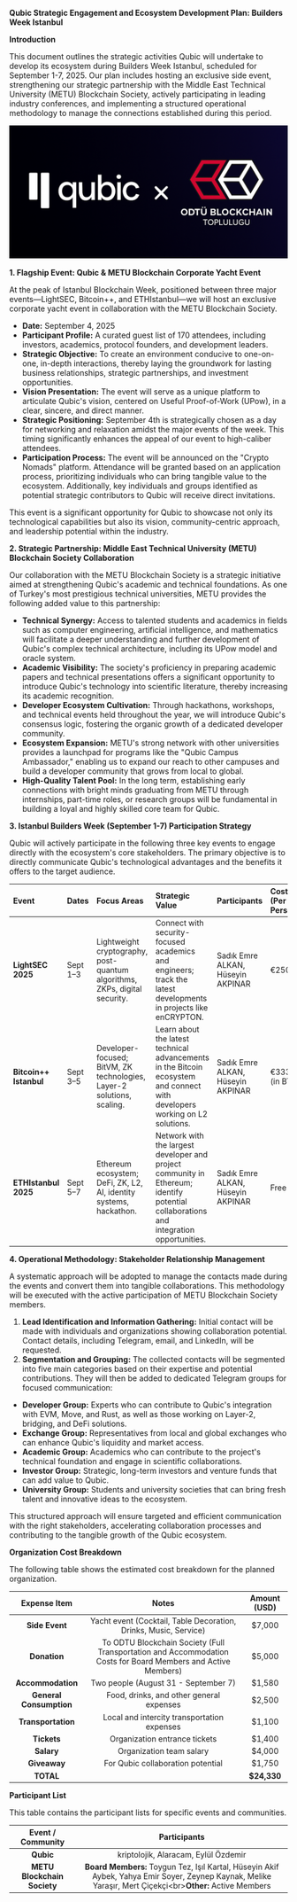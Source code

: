 **Qubic Strategic Engagement and Ecosystem Development Plan: Builders Week Istanbul**

**Introduction**

This document outlines the strategic activities Qubic will undertake to develop its ecosystem during Builders Week Istanbul, scheduled for September 1-7, 2025. Our plan includes hosting an exclusive side event, strengthening our strategic partnership with the Middle East Technical University (METU) Blockchain Society, actively participating in leading industry conferences, and implementing a structured operational methodology to manage the connections established during this period.

![Qubic x ODTU Blockchain](assets/qubic%20x%20obt.png)

**1. Flagship Event: Qubic & METU Blockchain Corporate Yacht Event**

At the peak of Istanbul Blockchain Week, positioned between three major events—LightSEC, Bitcoin++, and ETHIstanbul—we will host an exclusive corporate yacht event in collaboration with the METU Blockchain Society.

*   **Date:** September 4, 2025
*   **Participant Profile:** A curated guest list of 170 attendees, including investors, academics, protocol founders, and development leaders.
*   **Strategic Objective:** To create an environment conducive to one-on-one, in-depth interactions, thereby laying the groundwork for lasting business relationships, strategic partnerships, and investment opportunities.
*   **Vision Presentation:** The event will serve as a unique platform to articulate Qubic's vision, centered on Useful Proof-of-Work (UPow), in a clear, sincere, and direct manner.
*   **Strategic Positioning:** September 4th is strategically chosen as a day for networking and relaxation amidst the major events of the week. This timing significantly enhances the appeal of our event to high-caliber attendees.
*   **Participation Process:** The event will be announced on the "Crypto Nomads" platform. Attendance will be granted based on an application process, prioritizing individuals who can bring tangible value to the ecosystem. Additionally, key individuals and groups identified as potential strategic contributors to Qubic will receive direct invitations.

This event is a significant opportunity for Qubic to showcase not only its technological capabilities but also its vision, community-centric approach, and leadership potential within the industry.

**2. Strategic Partnership: Middle East Technical University (METU) Blockchain Society Collaboration**

Our collaboration with the METU Blockchain Society is a strategic initiative aimed at strengthening Qubic's academic and technical foundations. As one of Turkey's most prestigious technical universities, METU provides the following added value to this partnership:

*   **Technical Synergy:** Access to talented students and academics in fields such as computer engineering, artificial intelligence, and mathematics will facilitate a deeper understanding and further development of Qubic's complex technical architecture, including its UPow model and oracle system.
*   **Academic Visibility:** The society's proficiency in preparing academic papers and technical presentations offers a significant opportunity to introduce Qubic's technology into scientific literature, thereby increasing its academic recognition.
*   **Developer Ecosystem Cultivation:** Through hackathons, workshops, and technical events held throughout the year, we will introduce Qubic's consensus logic, fostering the organic growth of a dedicated developer community.
*   **Ecosystem Expansion:** METU's strong network with other universities provides a launchpad for programs like the "Qubic Campus Ambassador," enabling us to expand our reach to other campuses and build a developer community that grows from local to global.
*   **High-Quality Talent Pool:** In the long term, establishing early connections with bright minds graduating from METU through internships, part-time roles, or research groups will be fundamental in building a loyal and highly skilled core team for Qubic.

**3. Istanbul Builders Week (September 1-7) Participation Strategy**

Qubic will actively participate in the following three key events to engage directly with the ecosystem's core stakeholders. The primary objective is to directly communicate Qubic's technological advantages and the benefits it offers to the target audience.

| Event                | Dates     | Focus Areas                                                       | Strategic Value                                                                                                        | Participants                     | Cost (Per Person)  |
| :------------------- | :-------- | :---------------------------------------------------------------- | :--------------------------------------------------------------------------------------------------------------------- | :------------------------------- | :----------------- |
| **LightSEC 2025**    | Sept 1–3  | Lightweight cryptography, post-quantum algorithms, ZKPs, digital security. | Connect with security-focused academics and engineers; track the latest developments in projects like enCRYPTON.         | Sadık Emre ALKAN, Hüseyin AKPINAR | €250               |
| **Bitcoin++ Istanbul** | Sept 3–5  | Developer-focused; BitVM, ZK technologies, Layer-2 solutions, scaling. | Learn about the latest technical advancements in the Bitcoin ecosystem and connect with developers working on L2 solutions. | Sadık Emre ALKAN, Hüseyin AKPINAR | €333 (in BTC)      |
| **ETHIstanbul 2025** | Sept 5–7  | Ethereum ecosystem; DeFi, ZK, L2, AI, identity systems, hackathon. | Network with the largest developer and project community in Ethereum; identify potential collaborations and integration opportunities. | Sadık Emre ALKAN, Hüseyin AKPINAR | Free               |

**4. Operational Methodology: Stakeholder Relationship Management**

A systematic approach will be adopted to manage the contacts made during the events and convert them into tangible collaborations. This methodology will be executed with the active participation of METU Blockchain Society members.

1.  **Lead Identification and Information Gathering:** Initial contact will be made with individuals and organizations showing collaboration potential. Contact details, including Telegram, email, and LinkedIn, will be requested.
2.  **Segmentation and Grouping:** The collected contacts will be segmented into five main categories based on their expertise and potential contributions. They will then be added to dedicated Telegram groups for focused communication:

*   **Developer Group:** Experts who can contribute to Qubic's integration with EVM, Move, and Rust, as well as those working on Layer-2, bridging, and DeFi solutions.
*   **Exchange Group:** Representatives from local and global exchanges who can enhance Qubic's liquidity and market access.
*   **Academic Group:** Academics who can contribute to the project's technical foundation and engage in scientific collaborations.
*   **Investor Group:** Strategic, long-term investors and venture funds that can add value to Qubic.
*   **University Group:** Students and university societies that can bring fresh talent and innovative ideas to the ecosystem.

This structured approach will ensure targeted and efficient communication with the right stakeholders, accelerating collaboration processes and contributing to the tangible growth of the Qubic ecosystem.


**Organization Cost Breakdown**

The following table shows the estimated cost breakdown for the planned organization.

| Expense Item | Notes | Amount (USD) |
| :-------------------------: | :---------------------------------------------------------------------------------------------------------------: | :--------------------: |
| **Side Event** | Yacht event (Cocktail, Table Decoration, Drinks, Music, Service) | $7,000 |
| **Donation** | To ODTU Blockchain Society (Full Transportation and Accommodation Costs for Board Members and Active Members) | $5,000 |
| **Accommodation** | Two people (August 31 - September 7) | $1,580 |
| **General Consumption** | Food, drinks, and other general expenses | $2,500 |
| **Transportation** | Local and intercity transportation expenses | $1,100 |
| **Tickets** | Organization entrance tickets | $1,400 |
| **Salary** | Organization team salary | $4,000 |
| **Giveaway** | For Qubic collaboration potential | $1,750 |
| **TOTAL** | | **$24,330** |

**Participant List**

This table contains the participant lists for specific events and communities.

| Event / Community | Participants |
| :-----------------------------: | :--------------------------------------------------------------------------------------------------------------------------------------------------------------: |
| **Qubic** | kriptolojik, Alaracam, Eylül Özdemir |
| **METU Blockchain Society** | **Board Members:** Toygun Tez, Işıl Kartal, Hüseyin Akif Aybek, Yahya Emir Soyer, Zeynep Kaynak, Melike Yaraşır, Mert Çiçekçi\<br\>**Other:** Active Members |